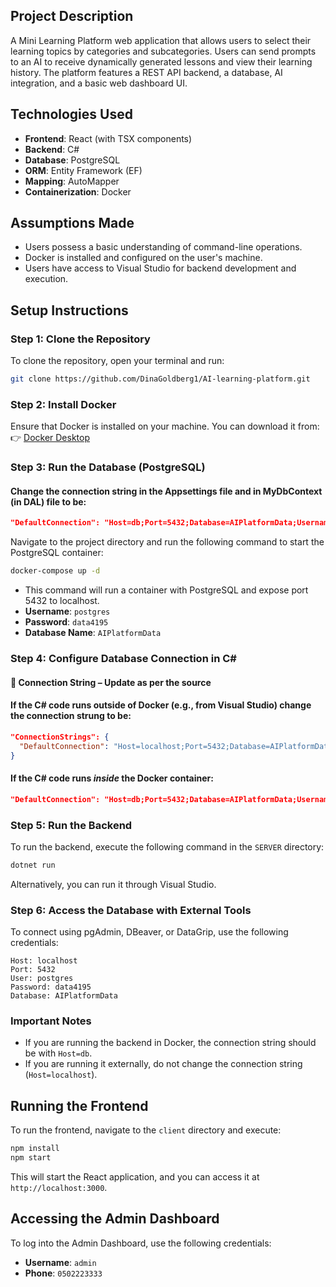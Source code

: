 ## Project Description

A Mini Learning Platform web application that allows users to select their learning topics by categories and subcategories. Users can send prompts to an AI to receive dynamically generated lessons and view their learning history. The platform features a REST API backend, a database, AI integration, and a basic web dashboard UI.
## Technologies Used
- **Frontend**: React (with TSX components)
- **Backend**: C#
- **Database**: PostgreSQL
- **ORM**: Entity Framework (EF)
- **Mapping**: AutoMapper
- **Containerization**: Docker

## Assumptions Made
- Users possess a basic understanding of command-line operations.
- Docker is installed and configured on the user's machine.
- Users have access to Visual Studio for backend development and execution.

## Setup Instructions

### Step 1: Clone the Repository
To clone the repository, open your terminal and run:

```bash
git clone https://github.com/DinaGoldberg1/AI-learning-platform.git
```

### Step 2: Install Docker
Ensure that Docker is installed on your machine. You can download it from:
👉 [Docker Desktop](https://www.docker.com/products/docker-desktop/)

### Step 3: Run the Database (PostgreSQL)

#### Change the connection string in the Appsettings file and in MyDbContext (in DAL) file to be:
```json
"DefaultConnection": "Host=db;Port=5432;Database=AIPlatformData;Username=postgres;Password=data4195"
```

Navigate to the project directory and run the following command to start the PostgreSQL container:

```bash
docker-compose up -d
```

- This command will run a container with PostgreSQL and expose port 5432 to localhost.
- **Username**: `postgres`
- **Password**: `data4195`
- **Database Name**: `AIPlatformData`

### Step 4: Configure Database Connection in C#
#### 🧵 Connection String – Update as per the source

#### If the C# code runs outside of Docker (e.g., from Visual Studio) change the connection strung to be:
```json
"ConnectionStrings": {
  "DefaultConnection": "Host=localhost;Port=5432;Database=AIPlatformData;Username=postgres;Password=data4195"
}
```

#### If the C# code runs *inside* the Docker container:
```json
"DefaultConnection": "Host=db;Port=5432;Database=AIPlatformData;Username=postgres;Password=data4195"
```

### Step 5: Run the Backend
To run the backend, execute the following command in the `SERVER` directory:

```bash
dotnet run
```

Alternatively, you can run it through Visual Studio.

### Step 6: Access the Database with External Tools
To connect using pgAdmin, DBeaver, or DataGrip, use the following credentials:

```
Host: localhost
Port: 5432
User: postgres
Password: data4195
Database: AIPlatformData
```

### Important Notes
- If you are running the backend in Docker, the connection string should be with `Host=db`.
- If you are running it externally, do not change the connection string (`Host=localhost`).

## Running the Frontend
To run the frontend, navigate to the `client` directory and execute:

```bash
npm install
npm start
```

This will start the React application, and you can access it at `http://localhost:3000`.

## Accessing the Admin Dashboard
To log into the Admin Dashboard, use the following credentials:
- **Username**: `admin`
- **Phone**: `0502223333`
